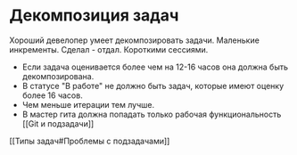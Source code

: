 # Декомпозиция задач

Хороший девелопер умеет декомпозировать задачи. Маленькие инкременты. Сделал - отдал. Короткими сессиями.

- Если задача оценивается более чем на 12-16 часов она должна быть  декомпозирована. 
- В статусе "В работе" не должно быть задач, которые имеют оценку более 16 часов. 
- Чем меньше итерации тем лучше.
- В мастер гита должна попадать только рабочая функциональность [[Git и подзадачи]]

[[Типы задач#Проблемы с подзадачами]]
